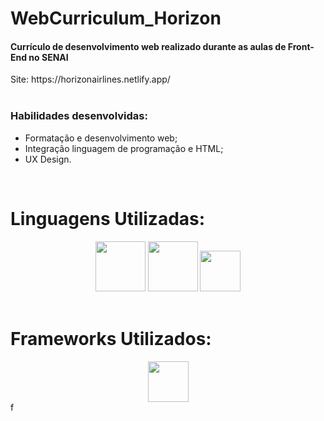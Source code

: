 # WebCurriculum_Horizon

<h4> Currículo de desenvolvimento web realizado durante as aulas de Front-End no SENAI </h4>
Site: https://horizonairlines.netlify.app/
<br>
<br>
<h3> Habilidades desenvolvidas: </h3>

* Formatação e desenvolvimento web;
* Integração linguagem de programação e HTML;
* UX Design.
<br>

# Linguagens Utilizadas:

<div align = "center">
  
  <img height = "80" src = "https://cdn-icons-png.flaticon.com/512/5968/5968267.png">
  <img height = "80" src = "https://cdn-icons-png.flaticon.com/512/5968/5968242.png">
  <img height = "65" src = "https://cdn-icons-png.flaticon.com/512/5968/5968292.png">
  
</div><br>

# Frameworks Utilizados:

<div align = "center" padding = "10px">
  
  <img height = "65" src = "https://cdn-icons-png.flaticon.com/512/5968/5968672.png">
  
</div>
f
